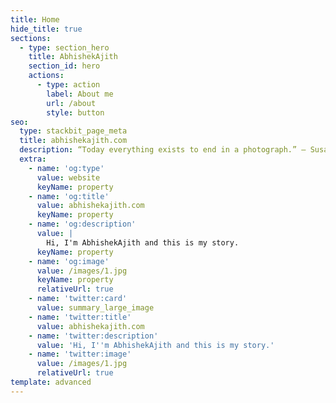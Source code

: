 ```yaml
---
title: Home
hide_title: true
sections:
  - type: section_hero
    title: AbhishekAjith
    section_id: hero
    actions:
      - type: action
        label: About me
        url: /about
        style: button
seo:
  type: stackbit_page_meta
  title: abhishekajith.com
  description: “Today everything exists to end in a photograph.” ― Susan Sontag
  extra:
    - name: 'og:type'
      value: website
      keyName: property
    - name: 'og:title'
      value: abhishekajith.com
      keyName: property
    - name: 'og:description'
      value: |
        Hi, I'm AbhishekAjith and this is my story.
      keyName: property
    - name: 'og:image'
      value: /images/1.jpg
      keyName: property
      relativeUrl: true
    - name: 'twitter:card'
      value: summary_large_image
    - name: 'twitter:title'
      value: abhishekajith.com
    - name: 'twitter:description'
      value: 'Hi, I''m AbhishekAjith and this is my story.'
    - name: 'twitter:image'
      value: /images/1.jpg
      relativeUrl: true
template: advanced
---
```


